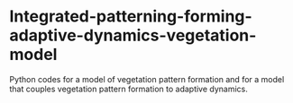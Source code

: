 # Integrated-patterning-forming-adaptive-dynamics-vegetation-model
Python codes for a model of vegetation pattern formation and for a model that couples vegetation pattern formation to adaptive dynamics.
